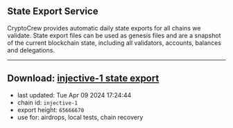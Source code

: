 ## State Export Service
CryptoCrew provides automatic daily state exports for all chains we validate. State export files can be used as genesis files and are a snapshot of the current blockchain state, including all validators, accounts, balances and delegations.

---
**Download: [injective-1 state export](https://dl-eu2.ccvalidators.com/SERVICE/injective/injective-1_export_65666670.json)**
---

- last updated: Tue Apr 09 2024 17:24:44
- chain id: `injective-1`
- export height: `65666670`
- use for: airdrops, local tests, chain recovery

